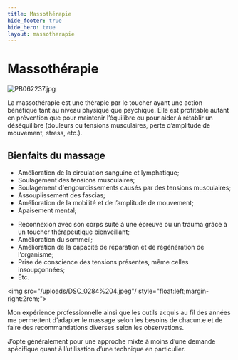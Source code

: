 ```yaml
---
title: Massothérapie
hide_footer: true
hide_hero: true
layout: massotherapie
---
```



# Massothérapie

![PB062237.jpg](/uploads/PB062237.jpg)


La massothérapie est une thérapie par le toucher ayant une action bénéfique tant au niveau physique que psychique.
Elle est profitable autant en prévention que pour maintenir l’équilibre ou pour aider à rétablir un déséquilibre (douleurs ou tensions musculaires, perte d’amplitude de mouvement, stress, etc.).

## Bienfaits du massage

<div class="row">
<div class="col">
<ul>
<li>Amélioration de la circulation sanguine et lymphatique;</li>
<li>Soulagement des tensions musculaires;</li>
<li>Soulagement d'engourdissements causés par des tensions   musculaires;</li>
<li>Assouplissement des fascias;</li>
<li>Amélioration de la mobilité et de l’amplitude de mouvement;</li>
<li>Apaisement mental;</li>
</ul>
</div>
<div class="col">
<ul>
<li>Reconnexion avec son corps suite à une épreuve ou un trauma grâce à un toucher thérapeutique bienveillant;</li>
<li>Amélioration du sommeil;</li>
<li>Amélioration de la capacité de réparation et de régénération de l’organisme;</li>
<li>Prise de conscience des tensions présentes, même celles insoupçonnées;</li>
<li>Etc.</li>
</ul>
</div>
</div>


<img src="/uploads/DSC_0284%204.jpeg"/ style="float:left;margin-right:2rem;">

<p>Mon expérience professionnelle ainsi que les outils acquis au fil des années me permettent d’adapter le massage selon les besoins de chacun.e et de faire des recommandations diverses selon les observations.</p>

<p>J’opte généralement pour une approche mixte à moins d’une demande spécifique quant à l’utilisation d’une technique en particulier.</p>
